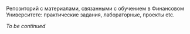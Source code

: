 Репозиторий с материалами, связанными с обучением в Финансовом Университете: практические задания, лабораторные, проекты etc.

_To be continued_
